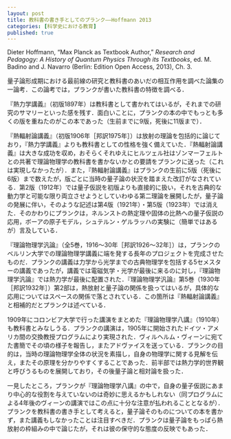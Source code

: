 ```yaml
---
layout: post
title: 教科書の書き手としてのプランク——Hoffmann 2013
categories: [科学史における教育]
published: true
---
```


Dieter Hoffmann, “Max Planck as Textbook Author,” _Research and Pedagogy: A History of Quantum Physics Through its Textbooks_, ed. M. Badino and J. Navarro (Berlin: Edition Open Access, 2013), Ch. 3.

量子論形成期における最前線の研究と教科書のあいだの相互作用を調べた論集の一論考．この論考では，プランクが書いた教科書の特徴を調べる．

『熱力学講義』（初版1897年）は教科書として書かれてはいるが，それまでの研究のサマリーといった感を残す．面白いことに，プランクの本の中でもっとも多くの版を重ねたのがこの本であった（生前までに9版，死後に11版まで）．

『熱輻射論講義』（初版1906年［邦訳1975年］）は放射の理論を包括的に論じており，『熱力学講義』よりも教科書としての性格を強く備えていた．『熱輻射論講義』は大きな成功を収め，おそらくそれゆえにヒルツェル社はゾンマーフェルトとの共著で理論物理学の教科書を書かないかとの要請をプランクに送った（これは実現しなかったが）．また，『熱輻射論講義』はプランクの生前に5版（死後に6版）まで数えたが，版ごとに当時の量子論の状況を踏まえた改訂がなされている．第2版（1912年）では量子仮説を初版よりも直接的に扱い，それを古典的な動力学と可能な限り両立させようとしていわゆる第二理論を展開したが，量子論の発展に伴い，そのような記述は第4版（1921年）・第5版（1923年）では消えた．そのかわりにプランクは，ネルンストの熱定理や固体の比熱への量子仮説の応用，ボーアの原子モデル，シュテルン・ゲルラッハの実験に（簡単ではあるが）言及している．

『理論物理学汎論』（全5巻，1916〜30年［邦訳1926〜32年］）は，プランクのベルリン大学での理論物理学講義に端を発する長年のプロジェクトを完成させたものだ．プランクの講義は力学から光学までの古典物理学を包括する5セメスターの講義であったが，講義では電磁気学・光学が最後に来るのに対し，『理論物理学汎論』では熱力学が最後に配置された．『理論物理学汎論』第5巻（1930年［邦訳1932年］）第2部は，熱放射と量子論の関係を扱ってはいるが，具体的な応用についてはスペースの関係で落とされている．この箇所は『熱輻射論講義』と相補的だとプランクは述べている．

1909年にコロンビア大学で行った講演をまとめた『理論物理学八講』（1910年）も教科書とみなしうる．プランクの講演は，1905年に開始されたドイツ・アメリカ間の交換教授プログラムにより実現された．ヴィルヘルム・ヴィーンに宛てた書簡でその頃の様子を報告し，またアドヴァイスを送っている．プランクの目的は，当時の理論物理学全体の状況を素描し，自身の物理学に関する見解を伝え，またその原理を分かりやすくすることであった．前半部では熱力学的世界観と呼びうるものを展開しており，その後量子論と相対論を扱った．

一見したところ，プランクが『理論物理学八講』の中で，自身の量子仮説にあまり中心的な役割を与えていないのは奇妙に思えるかもしれない（同プログラムによる4年後のヴィーンの講演ではこの点に十分な注意が払われることとなるが）．プランクを教科書の書き手として考えると，量子論そのものについての本を書かず，また講義もしなかったことは注目すべきだ．プランクは量子論をもっぱら熱放射の枠組みの中で論じたが，それは彼の保守的な態度の反映でもあった．
